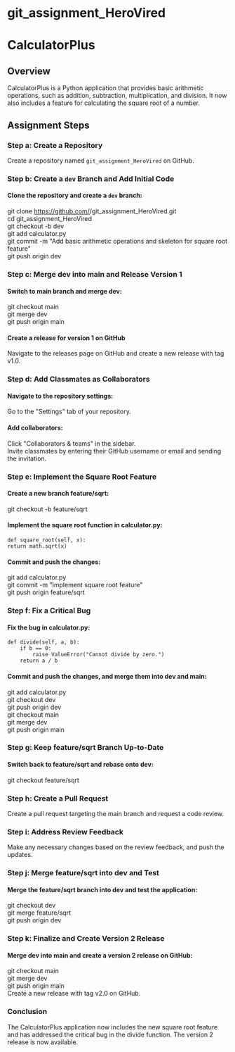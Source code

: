 # git_assignment_HeroVired
# CalculatorPlus

## Overview

CalculatorPlus is a Python application that provides basic arithmetic operations, such as addition, subtraction, multiplication, and division. It now also includes a feature for calculating the square root of a number.

## Assignment Steps

### Step a: Create a Repository
Create a repository named `git_assignment_HeroVired` on GitHub.

### Step b: Create a `dev` Branch and Add Initial Code
#### Clone the repository and create a `dev` branch:
git clone https://github.com/<your-username>/git_assignment_HeroVired.git<br>
cd git_assignment_HeroVired<br>
git checkout -b dev<br>
git add calculator.py<br>
git commit -m "Add basic arithmetic operations and skeleton for square root feature"<br>
git push origin dev<br>

### Step c: Merge dev into main and Release Version 1
#### Switch to main branch and merge dev:
git checkout main<br>
git merge dev<br>
git push origin main<br>
#### Create a release for version 1 on GitHub
Navigate to the releases page on GitHub and create a new release with tag v1.0.
### Step d: Add Classmates as Collaborators
#### Navigate to the repository settings:
Go to the "Settings" tab of your repository.
#### Add collaborators:
Click "Collaborators & teams" in the sidebar.<br>
Invite classmates by entering their GitHub username or email and sending the invitation.<br>
### Step e: Implement the Square Root Feature
#### Create a new branch feature/sqrt:
git checkout -b feature/sqrt<br>
#### Implement the square root function in calculator.py:
```
def square_root(self, x):
return math.sqrt(x)
```
#### Commit and push the changes:
git add calculator.py<br>
git commit -m "Implement square root feature"<br>
git push origin feature/sqrt<br>
### Step f: Fix a Critical Bug
#### Fix the bug in calculator.py:
```
def divide(self, a, b):
    if b == 0:
        raise ValueError("Cannot divide by zero.")
    return a / b
```
#### Commit and push the changes, and merge them into dev and main:
git add calculator.py<br>
git checkout dev<br>
git push origin dev<br>
git checkout main<br>
git merge dev<br>
git push origin main
### Step g: Keep feature/sqrt Branch Up-to-Date
#### Switch back to feature/sqrt and rebase onto dev:
git checkout feature/sqrt
### Step h: Create a Pull Request
Create a pull request targeting the main branch and request a code review.
### Step i: Address Review Feedback
Make any necessary changes based on the review feedback, and push the updates.
### Step j: Merge feature/sqrt into dev and Test
#### Merge the feature/sqrt branch into dev and test the application:
git checkout dev<br>
git merge feature/sqrt<br>
git push origin dev<br>
### Step k: Finalize and Create Version 2 Release
#### Merge dev into main and create a version 2 release on GitHub:
git checkout main<br>
git merge dev<br>
git push origin main<br>
Create a new release with tag v2.0 on GitHub.<br>
### Conclusion
The CalculatorPlus application now includes the new square root feature and has addressed the critical bug in the divide function. The version 2 release is now available.

